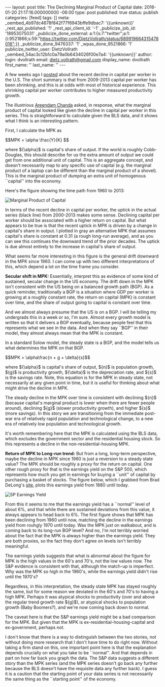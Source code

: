 --- layout: post title: The Declining Marginal Product of Capital date:
2016-01-20 21:17:16.000000000 -06:00 type: post published: true status:
publish categories: \[feed\] tags: \[\] meta:
\_oembed\_4b97dc4678f842f77f6943bffe9dbac7: '{{unknown}}'
\_rest\_api\_published: '1' \_rest\_api\_client\_id: '-1'
\_publicize\_job\_id: '18953075031' \_publicize\_done\_external:
a:1:{s:7:"twitter";a:1:{i:9521866;s:59:"https://twitter.com/DietzVollrath/status/689919664315478016";}}
\_publicize\_done\_9476337: '1' \_wpas\_done\_9521866: '1'
publicize\_twitter\_user: DietzVollrath
\_oembed\_54ac3c12b1c0a79a0b6434026f00e7a4: '{{unknown}}' author: login:
dvollrath email: dietz.vollrath@gmail.com display\_name: dvollrath
first\_name: '' last\_name: '' ---

A few weeks ago I
[posted](https://growthecon.wordpress.com/2015/11/24/describing-the-decline-of-capital-per-worker/)
about the recent decline in capital per worker in the U.S. The short
summary is that from 2009-2013 capital per worker has been *shrinking*,
and this is at odds with most of historical experience. This shrinking
capital per worker contributes to higher measured productivity growth.

The illustrious [Areendam Chanda](http://www.bus.lsu.edu/achanda/)
asked, in response, what the marginal product of capital looked like
given the decline in capital per worker in this series. This is
straightforward to calculate given the BLS data, and it shows what I
think is an interesting pattern.

First, I calculate the MPK as

\$\$MPK = \\alpha \\frac{Y}{K} \$\$

where \${\\alpha}\$ is capital's share of output. If the world is
roughly Cobb-Douglas, this should describe for us the extra amount of
output we could get from one additional unit of capital. This is an
aggregate concept, and doesn't necessarily map to any specific use of
capital (e.g. the marginal product of a laptop can be different than the
marginal product of a shovel). This is the marginal product of dumping
an extra unit of homogenous \`\`capital'' into the economy.

Here's the figure showing the time path from 1960 to 2013:

![Marginal Product of
Capital](%7B%7B%20site.baseurl%20%7D%7D/assets/fig_MPK_1960.png)

In terms of the recent decline in capital per worker, the uptick in the
actual series (black line) from 2000-2013 makes some sense. Declining
capital per worker should be associated with a higher return on capital.
But what appears to be true is that the recent uptick in MPK is driven
by a change in capital's share in output. I plotted in gray an
alternative MPK that assumes capital's share is constant at 0.31 (a
rough long-run average), and as you can see this continues the downward
trend of the prior decades. The uptick is due almost entirely to the
increase in capital's share of output.

What seems far more interesting in this figure is the general drift
downward in the MPK since 1960. I can come up with two different
interpretations of this, which depend a lot on the time frame you
consider.

**Secular shift in MPK:** Essentially, interpret this as evidence of
some kind of sustained, secular change in the US economy. The drift down
in the MPK isn't consistent with the US being on a balanced growth path
(BGP). As a quick reminder, traditionally a BGP is a situation where GDP
per worker is growing at a roughly constant rate, the return on capital
(MPK) is constant over time, and the share of output going to capital is
constant over time.

And we almost always presume that the US is on a BGP. I will be telling
my undergrads this in a week or so, I'm sure. Almost every growth model
is written so that it delivers a BGP eventually, because people feel
that this represents what we see in the data. And when they say
\`\`BGP'' in their model, they almost always mean that the MPK is
constant.

In a standard Solow model, the steady state is a BGP, and the model
tells us what determines the MPK on that BGP.

\$\$MPK = \\alpha\\frac{n + g + \\delta}{s}\$\$

where \${\\alpha}\$ is capital's share of output, \${n}\$ is population
growth, \${g}\$ is productivity growth, \${\\delta}\$ is the
depreciation rate, and \${s}\$ is the savings rate. Note, this equation
is for the MPK in steady state, not necessarily at any given point in
time, but it is useful for thinking about what might drive the decline
in MPK.

The steady decline in the MPK over time is consistent with declining
\${n}\$ (because capital's marginal product is lower when there are
fewer people around), declining \${g}\$ (slower productivity growth),
and higher \${s}\$ (more savings). In this story we are transitioning
from the immediate post-war era of relatively rapid population and
technological change, to a new era of relatively low population and
technological growth.

It's worth remembering here that the MPK is calculated using the BLS
data, which excludes the government sector and the residential housing
stock. So this represents a decline in the non-residential-housing MPK.

**Return of MPK to Long-run trend:** But from a long, long-term
perspective, maybe the decline in MPK since 1960 is just a reversion to
a steady state value? The MPK should be roughly a proxy for the return
on capital. One other rough proxy for that is the earnings yield on the
S&P 500, which represents how much you get in earnings for buying a
\`\`unit'' of capital by purchasing a basket of stocks. The figure
below, which I grabbed from Brad DeLong's
[site](http://www.bradford-delong.com/2015/02/i-understand-where-martin-feldstein-starts-i-do-not-understand-where-he-ends-up-focus.html),
plots this earnings yield from 1880 until today.

![SP Earnings
Yield](%7B%7B%20site.baseurl%20%7D%7D/assets/fig_yield.png)

From this it seems to me that the earnings yield has a \`\`normal''
level of about 6%, and that while there are sustained deviations from
this value, it always appears to head back to 6%. The first figure shows
that MPK has been declining from 1960 until now, matching the decline in
the earnings yield from rouhgly 1970 until today. Was the MPK just on
walkabout, and is coming back to its long-run BGP level? And no, I'm not
terribly worried about the fact that the MPK is always higher than the
earnings yield. They are both proxies, so the fact they don't agree on
levels isn't terribly meaningful.

The earnings yields suggests that what is abnormal about the figure for
MPK is the high values in the 60's and 70's, not the low values now. The
S&P evidence is consistent with that, although the match-up is
imperfect. Why was the MPK so high in the 1960's, while the earnings
yield didn't rise until the 1970's?

Regardless, in this interpretation, the steady state MPK has stayed
roughly the same, but for some reason we deviated in the 60's and 70's
to having a high MPK. Perhaps it was atypical shocks to productivity
(over and above the regular trend growth rate \${g}\$), or atypical
shocks to population growth (Baby Boomers?), and we're now coming back
down to normal.

The caveat here is that the S&P earnings yield might be a bad comparison
for the MPK. But given that the MPK is ex-residential-housing-capital
and ex-government, perhaps not.

I don't know that there is a way to distinguish between the two stories,
not without doing more research that I don't have time to do right now.
Without taking a firm stand on this, one important point here is that
the explanation depends crucially on what you take to be \`\`normal''.
And that depends in part on how far back you graph the data. The S&P
data suggests a different story than the MPK series (and the MPK series
doesn't go back any further because the BLS doesn't have the requisite
data any further back). I guess it is a caution that the starting point
of your data series is not necessarily the same thing as the
\`\`starting point'' of the economy.
